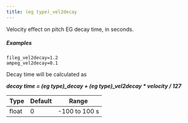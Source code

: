 ```yaml
---
title: (eg type)_vel2decay
---
```

Velocity effect on pitch EG decay time, in seconds.

##### Examples

```
fileg_vel2decay=1.2
ampeg_vel2decay=0.1
```

Decay time will be calculated as

***decay time = (eg type)_decay + (eg type)_vel2decay * velocity / 127***

| Type  | Default | Range         |
| ---   | ---     | ---           |
| float | 0       | -100 to 100 s |
